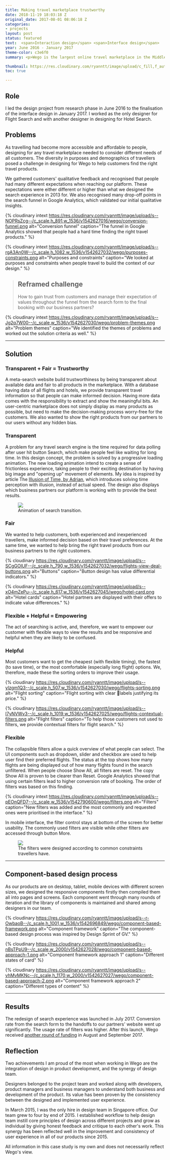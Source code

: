 ```yaml
---
title: Making travel marketplace trustworthy
date: 2018-11-19 18:03:18 Z
original_date: 2017-08-01 08:06:18 Z
categories:
- projects
layout: post
status: featured
text:  <span>Interaction design</span> <span>Interface design</span>
year: June 2016 - January 2017
theme-color: c3e6f0
summary: <p>Wego is the largest online travel marketplace in the Middle East and North Africa. In 2016, the search experience was redesigned to acommodate the changing demographics of Wego users having various usage.</p> <p>We were tasked to help travellers find their travel packages quickly, and at the same time bring the right travel products provided by our business partners to the right customers. The focused metric was the conversion rate of the search funnel.</p>

thumbnail: https://res.cloudinary.com/ryanntt/image/upload/c_fill,f_auto,h_1082,q_auto,w_1536/v1508772728/wego/desktop-web.png
toc: true

---
```


## Role

I led the design project from research phase in June 2016 to the finalisation of the interface design in January 2017. I worked as the only designer for Flight Search and with another designer in designing for Hotel Search.

## Problems

As travelling had become more accessible and affordable to people, designing for any travel marketplace needed to consider different needs of all customers. The diversity in purposes and demographics of travellers posed a challenge in designing for Wego to help customers find the right travel products.

We gathered customers' qualitative feedback and recognised that people had many different expectations when reaching our platform. These expectations were either different or higher than what we designed the search experience in 2013 for. We also recognised many drop-off points in the search funnel in Google Analytics, which validated our initial qualitative insights. 

{% cloudinary intext https://res.cloudinary.com/ryanntt/image/upload/s--NOPRsZcg--/c_scale,h_891,w_1536/v1542627016/wego/conversion-funnel.png alt="Conversion funnel" caption="The funnel in Google Analytics showed that people had a hard time finding the right travel products." %}

{% cloudinary intext https://res.cloudinary.com/ryanntt/image/upload/s--rgA3An0W--/c_scale,h_1082,w_1536/v1542627032/wego/purposes-constraints.png alt="Purposes and constraints" caption="We looked at purposes and constraints when people travel to build the context of our design." %}

<div class="spacer-block-1"></div>

<blockquote class="highlighted">
    <h2 class="label">Reframed challenge</h2>
    <p>How to gain trust from customers and manage their expectation of values throughout the funnel from the search form to the final booking with our business partners?</p>
</blockquote>

<div class="spacer-block-1"></div>

{% cloudinary intext https://res.cloudinary.com/ryanntt/image/upload/s--Jg2q7W00--/c_scale,w_1536/v1542627030/wego/problem-themes.png alt="Problem themes" caption="We identified the themes of problems and worked out the solution criteria as well." %}

<hr>

## Solution

### Transparent + Fair = Trustworthy

A meta-search website build trustworthiness by being transparent about available data and fair to all products in the marketplace. With a database having data of all flights and hotels, we provide transparent travel information so that people can make informed decision. Having more data comes with the responsibility to extract and show the meaningful bits. An user-centric marketplace does not simply display as many products as possible, but need to make the decision-making process worry-free for the customers. We also wanted to show the right products from our partners to our users without any hidden bias.

### Transparent

A problem for any travel search engine is the time required for data polling after user hit button Search, which make people feel like waiting for long time. In this design concept, the problem is solved by a progressive loading animation. The new loading animation intend to create a sense of frictionless experience, taking people to their exciting destination by having big image and "opening up" movement of elements. My idea is inspired by article The [Illusion of Time, by Adrian](https://medium.com/swlh/the-illusion-of-time-8f321fa2f191), which introduces solving time perception with illusion, instead of actual speed. The design also displays which business partners our platform is working with to provide the best results. 

<figure style="max-width: 800px;">
    <img src="https://res.cloudinary.com/ryanntt/image/upload/s--j-iUcCZX--/q_100/v1508685363/wego/wego-search-animation.gif">
    <figcaption>Animation of search transition.</figcaption>
</figure>

### Fair

We wanted to help customers, both experienced and inexperienced travellers, make informed decision based on their travel preferences. At the same time, we wanted to help bring the right travel products from our business partners to the right customers.

<div class="spacer-block-2"></div>

{% cloudinary https://res.cloudinary.com/ryanntt/image/upload/s--SCgGOlUF--/c_scale,h_790,w_1536/v1542627032/wego/flights-view-deal-buttons.png alt="Buttons" caption="Button design has value differential indicators." %}

<div class="spacer-block-2"></div>

{% cloudinary https://res.cloudinary.com/ryanntt/image/upload/s--xO4mZePu--/c_scale,h_617,w_1536/v1542627045/wego/hotel-card.png alt="Hotel cards" caption="Hotel partners are displayed with their offers to indicate value differences." %}

### Flexible + Helpful = Empowering

The act of searching is active, and, therefore, we want to empower our customer with flexible ways to view the results and be responsive and helpful when they are likely to be confused.

### Helpful

 Most customers want to get the cheapest (with flexible timing), the fastest (to save time), or the most comfortable (especially long flight) options. We, therefore, made these the sorting orders to improve their usage.

 <div class="spacer-block-2"></div>

{% cloudinary https://res.cloudinary.com/ryanntt/image/upload/s--ylzgm1Q3--/c_scale,h_507,w_1536/v1542627030/wego/flights-sorting.png alt="Flight sorting" caption="Flight sorting with clear labels justifying its price." %}

 <div class="spacer-block-2"></div>

{% cloudinary https://res.cloudinary.com/ryanntt/image/upload/s--I7yNVWv3--/c_scale,h_1019,w_1536/v1542627025/wego/flights-contextual-filters.png alt="Flight filters" caption="To help those customers not used to filters, we provide contextual filters for flight search." %}

### Flexible

The collapsible filters allow a quick overview of what people can select. The UI components such as dropdown, slider and checkbox are used to help user find their preferred flights. The status at the top shows how many flights are being displayed out of how many flights found in the search unfiltered. When people choose Show All, all filters are reset. The copy Show All is proven to be clearer than Reset. Google Analytics showed that using certain filters lead to higher conversion rate of booking. The order of filters was based on this finding.

{% cloudinary intext https://res.cloudinary.com/ryanntt/image/upload/s--pEOnQFD7--/c_scale,w_1536/v1542790600/wego/filters.png alt="Filters" caption="New filters was added and the most commonly and requested ones were prioritised in the interface." %}

In mobile interface, the filter control stays at bottom of the screen for better usability. The commonly used filters are visible while other filters are accessed through button More.

<figure style="max-width: 800px;">
    <img  src="https://res.cloudinary.com/ryanntt/image/upload/s---fCx9Okm--/v1508684319/wego/hotels-map-short.gif">
    <figcaption>The filters were designed according to common constraints travellers have.</figcaption>
</figure>

<hr>

## Component-based design process

As our products are on desktop, tablet, mobile devices with different screen sizes, we designed the responsive components firstly then compiled them all into pages and screens. Each component went through many rounds of iteration and the library of components is maintained and shared among designers in our team.

{% cloudinary https://res.cloudinary.com/ryanntt/image/upload/s--r-OwbaoB--/c_scale,h_1001,w_1536/v1542696849/wego/component-based-framework.png alt="Component framework" caption="The component-based design process was inspired by Design Sprint of GV." %}

<div class="spacer-block-1"></div>

{% cloudinary https://res.cloudinary.com/ryanntt/image/upload/s--nBsTPpU9--/c_scale,w_2000/v1542627028/wego/component-based-approach-1.png alt="Component framework approach 1" caption="Different states of card" %}

{% cloudinary https://res.cloudinary.com/ryanntt/image/upload/s--vhMvMKNc--/c_scale,h_1170,w_2000/v1542627027/wego/component-based-approach-2.png alt="Component framework approach 2" caption="Different types of content" %}

<hr>

## Results

The redesign of search experience was launched in July 2017. Conversion rate from the search form to the handoffs to our partners' website went up significantly. The usage rate of filters was higher. After this launch, Wego received [another round of funding](https://www.entrepreneur.com/article/299724) in August and September 2017.

## Reflection

Two achievements I am proud of the most when working in Wego are the integration of design in product development, and the synergy of design team. 

Designers belonged to the project team and worked along with developers, product managers and business managers to understand both business and development of the product. Its value has been proven by the consistency between the designed and implemented user experience.

In March 2015, I was the only hire in design team in Singapore office. Our team grew to four by end of 2015. I established workflow to help design team instill core principles of design across different projects and grow as individual by giving honest feedback and critique to each other's work. This synergy has been reflected well in the improvement and consistency of user experience in all of our products since 2015.

<p class="mid-gray">All information in this case study is my own and does not necessarily reflect Wego's view.</p>
